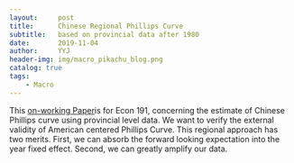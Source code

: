 ```yaml
---
layout:     post
title:      Chinese Regional Phillips Curve
subtitle:   based on provincial data after 1980
date:       2019-11-04
author:     YYJ
header-img: img/macro_pikachu_blog.png
catalog: true
tags:
    - Macro
---
```


This [on-working Paper]( https://github.com/yoursilver/yoursilver.github.io/blob/master/docs/paper.pdf )is for Econ 191,  concerning the estimate of Chinese Phillips curve using provincial level data. We want to verify the external validity of American centered Phillips Curve. This regional approach has two merits. First, we can absorb the forward looking expectation into the year fixed effect. Second, we can greatly amplify our data. 

